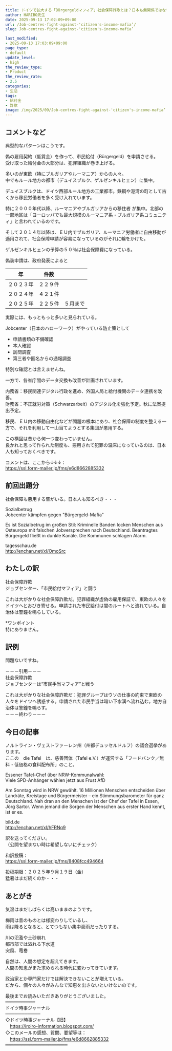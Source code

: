 ```yaml
---
title: ドイツで拡大する「Bürgergeldマフィア」社会保障詐欺とは？日本も無関係ではない現実/第８７８号
author: HARIBO先生
date: 2025-09-13 17:02:09+09:00
url: /Job-centres-fight-against-'citizen's-income-mafia’/
slug: Job-centres-fight-against-'citizen's-income-mafia’

last_modified:
- 2025-09-13 17:03:09+09:00
page_type:
- default
update_level:
- high
the_review_type:
- Product
the_review_rate:
- 2.5
categories:
- 生活
tags:
- 給付金
- 詐欺
image: /img/2025/09/Job-centres-fight-against-'citizen's-income-mafia’.webp
---
```

## コメントなど
典型的なパターンはこうです。

偽の雇用契約（低賃金）を作って、市民給付（Bürgergeld）を申請させる。  
受け取った給付金の大部分は、犯罪組織が巻き上げる。

多いのが東欧（特にブルガリアやルーマニア）からの人々。  
中でもルール地方の都市（デュイスブルク、ゲルゼンキルヒェン）に集中。

デュイスブルクは、ドイツ西部ルール地方の工業都市。鉄鋼や港湾の町として古くから移民労働者を多く受け入れています。

特に２０００年代以降、ルーマニアやブルガリアからの移住者 が集中。北部の一部地区は「ヨーロッパでも最大規模のルーマニア系・ブルガリア系コミュニティ」と言われているのです。

そして２０１４年以降は、ＥＵ内でブルガリア、ルーマニア労働者に自由移動が適用されて、社会保障申請が容易になっているのがそれに輪をかけた。

ゲルゼンキルヒェンの予算の５０％は社会保障費になっている。

偽装申請は、政府発表によると

|年|件数||
|--|--|--|
|２０２３年|２２９件||
|２０２４年|４２１件||
|２０２５年|２２５件|５月まで|

実際には、もっともっと多いと見られている。

Jobcenter（日本のハローワーク）がやっている防止策として

* 申請書類の不備確認
* 本人確認
* 訪問調査
* 第三者や匿名からの通報調査

特別な確認とは言えませんね。

一方で、各省庁間のデータ交換も改善が計画されています。

内務省：移民関連デジタル行政を進め、外国人局と給付機関のデータ連携を改善。  
財務省：不正就労対策（Schwarzarbeit）のデジタル化を強化予定。秋に法案提出予定。

移民、ＥＵ内の移動自由化などが問題の根本にあり、社会保障の制度を整える一方で、それを利用して一山当てようとする集団が悪用する。

この構図は昔から何一つ変わっていません。  
良かれと思って作られた制度も、悪用されて犯罪の温床になっているのは、日本人も知っておくべきです。

コメントは、ここから↓↓↓：  
<https://ssl.form-mailer.jp/fms/e6d8662885332>


## 前回出題分
社会保障も悪用する輩がいる。日本人も知るべき・・・

Sozialbetrug  
Jobcenter kämpfen gegen "Bürgergeld-Mafia"

Es ist Sozialbetrug im großen Stil: Kriminelle Banden locken Menschen aus Osteuropa mit falschen Jobversprechen nach Deutschland. Beantragtes Bürgergeld fließt in dunkle Kanäle. Die Kommunen schlagen Alarm.

tagesschau.de  
<http://enchan.net/xl/OmoSrc>


## わたしの訳
社会保障詐欺  
ジョブセンター、「市民給付マフィア」と闘う

これは大がかりな社会保障詐欺だ。犯罪組織が虚偽の雇用保証で、東欧の人々をドイツへとおびき寄せる。申請された市民給付は闇のルートへと流れている。自治体は警鐘を鳴らしている。

*ワンポイント  
特にありません。


## 訳例
問題ないですね。

－－－引用－－－  
社会保障詐欺  
ジョブセンターは“市民手当マフィア”と戦う

これは大がかりな社会保障詐欺だ：犯罪グループはウソの仕事の約束で東欧の人々をドイツへ誘惑する。申請された市民手当は暗い下水溝へ流れ込む。地方自治体は警鐘を鳴らす。  
－－－終わり－－－


## 今日の記事
ノルトライン・ヴェストファーレン州（州都デュッセルドルフ）の議会選挙があります。  
ここの　die Tafel　は、慈善団体（Tafel e.V.）が運営する「フードバンク／無料・低価格の食料配布所」のこと。

Essener Tafel-Chef über NRW-Kommunalwahl:  
Viele SPD-Anhänger wählen jetzt aus Frust AfD

Am Sonntag wird in NRW gewählt. 16 Millionen Menschen entscheiden über Landräte, Kreistage und Bürgermeister – ein Stimmungsbarometer für ganz Deutschland. Nah dran an den Menschen ist der Chef der Tafel in Essen, Jörg Sartor. Wenn jemand die Sorgen der Menschen aus erster Hand kennt, ist er es.

bild.de  
<http://enchan.net/xl/hFRNq9>

訳を送ってください。  
（公開を望まない時は希望しないにチェック）

和訳投稿：  
<https://ssl.form-mailer.jp/fms/8408fcc494664>

投稿期限：２０２５年９月１９日（金）  
猛暑はまだ続くのか・・・


## あとがき
気温はまだしばらくは高いままのようです。

梅雨は昔のものとは様変わりしているし、  
雨は降るとなると、とてつもない集中豪雨だったりする。

川の氾濫や土砂崩れ  
都市部では溢れる下水道  
突風、竜巻

自然は、人間の想定を超えてきます。  
人間の知恵がまた求められる時代に変わってきています。

政治家とか専門家だけでは解決できないことが増えている。  
だから、個々の人々がみんなで知恵を出さないといけないのです。


最後までお読みいただきありがとうございました。  
━━━━━━━━━━━  
ドイツ時事ジャーナル  
───────────  
◇ドイツ時事ジャーナル【旧】  
　<https://iroiro-information.blogspot.com/>  
◇このメールの感想、質問、要望等は：  
　<https://ssl.form-mailer.jp/fms/e6d8662885332>  
━━━━━━━━━━━━━━━━━━━━━━━